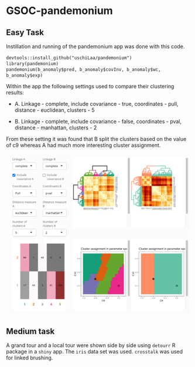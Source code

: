 
# GSOC-pandemonium

## Easy Task

Instillation and running of the pandemonium app was done with this code.

```         
devtools::install_github("uschiLaa/pandemonium")
library(pandemonium)
pandemonium(b_anomaly$pred, b_anomaly$covInv, b_anomaly$wc, b_anomaly$exp)
```

Within the app the following settings used to compare their clustering results:

-   A. Linkage - complete, include covariance - true, coordinates - pull, distance - euclidean, clusters - 5

-   B. Linkage - complete, include covariance - false, coordinates - pval, distance - manhattan, clusters - 2

From these setting it was found that B split the clusters based on the value of c9 whereas A had much more interesting cluster assignment.

<img src="easycomparisons.png" />

## Medium task

A grand tour and a local tour were shown side by side using `detourr` R package in a `shiny` app. The `iris` data set was used. `crosstalk` was used for linked brushing.
